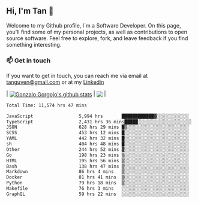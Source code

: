 ## Hi, I'm Tan 👋

Welcome to my Github profile, I´m a Software Developer. On this page, you'll find some of my personal projects, as well as contributions to open source software. Feel free to explore, fork, and leave feedback if you find something interesting.

### 📫 Get in touch

If you want to get in touch, you can reach me via email at [tanguven@gmail.com](mailto:tanguven@gmail.com) or at my [Linkedin](https://www.linkedin.com/in/tanguven/)

| <a href="https://github.com/tnguven"><img align="center" src="https://github-readme-stats.vercel.app/api?username=tnguven&show_icons=true&include_all_commits=true&theme=gotham&hide_border=true" alt="Gonzalo Gorgojo's github stats" /></a> | <a href="https://github.com/tnguven"><img align="center" src="https://github-readme-stats.vercel.app/api/top-langs/?username=tnguven&layout=compact&theme=gotham&hide_border=true" /></a> |

<!--START_SECTION:waka-->

```txt
Total Time: 11,574 hrs 47 mins

JavaScript                 5,994 hrs       ████████████▓░░░░░░░░░░░░   50.71 %
TypeScript                 2,431 hrs 36 mins█████░░░░░░░░░░░░░░░░░░░░   20.57 %
JSON                       628 hrs 29 mins █▒░░░░░░░░░░░░░░░░░░░░░░░   05.32 %
SCSS                       453 hrs 12 mins █░░░░░░░░░░░░░░░░░░░░░░░░   03.83 %
YAML                       442 hrs 32 mins █░░░░░░░░░░░░░░░░░░░░░░░░   03.74 %
sh                         404 hrs 48 mins █░░░░░░░░░░░░░░░░░░░░░░░░   03.42 %
Other                      244 hrs 52 mins ▓░░░░░░░░░░░░░░░░░░░░░░░░   02.07 %
Go                         198 hrs 23 mins ▒░░░░░░░░░░░░░░░░░░░░░░░░   01.68 %
HTML                       195 hrs 56 mins ▒░░░░░░░░░░░░░░░░░░░░░░░░   01.66 %
Bash                       138 hrs 47 mins ▒░░░░░░░░░░░░░░░░░░░░░░░░   01.17 %
Markdown                   86 hrs 4 mins   ▒░░░░░░░░░░░░░░░░░░░░░░░░   00.73 %
Docker                     81 hrs 41 mins  ▒░░░░░░░░░░░░░░░░░░░░░░░░   00.69 %
Python                     79 hrs 18 mins  ▒░░░░░░░░░░░░░░░░░░░░░░░░   00.67 %
Makefile                   76 hrs 3 mins   ░░░░░░░░░░░░░░░░░░░░░░░░░   00.64 %
GraphQL                    59 hrs 22 mins  ░░░░░░░░░░░░░░░░░░░░░░░░░   00.50 %
```

<!--END_SECTION:waka-->
